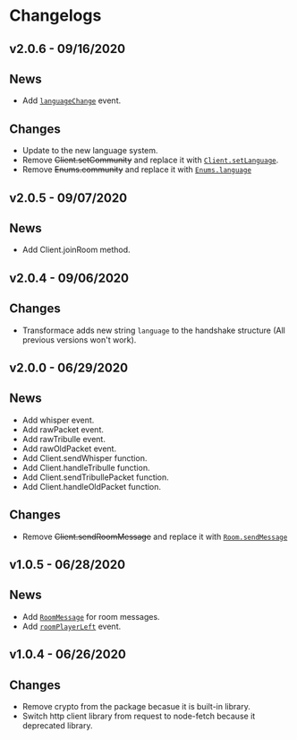 # Changelogs

## v2.0.6 - 09/16/2020

## News
- Add [`languageChange`](docs/Client.md#languagechange) event.

## Changes
- Update to the new language system.
- Remove ~~Client.setCommunity~~ and replace it with [`Client.setLanguage`](docs/Client.md#setLanguage).
- Remove ~~Enums.community~~ and replace it with [`Enums.language`](docs/Enums.md#language)

## v2.0.5 - 09/07/2020

## News
- Add Client.joinRoom method.

## v2.0.4 - 09/06/2020

## Changes
- Transformace adds new string `language` to the handshake structure (All previous versions won't work).

## v2.0.0 - 06/29/2020

## News
- Add whisper event.
- Add rawPacket event.
- Add rawTribulle event.
- Add rawOldPacket event.
- Add Client.sendWhisper function.
- Add Client.handleTribulle function.
- Add Client.sendTribullePacket function.
- Add Client.handleOldPacket function.

## Changes
- Remove ~~Client.sendRoomMessage~~ and replace it with [`Room.sendMessage`](docs/Room.md#roomsendmessagemessage)

## v1.0.5 - 06/28/2020

## News
- Add [`RoomMessage`](docs/RoomMessage.md) for room messages.
- Add [`roomPlayerLeft`](docs/Client.md#roomplayerleft) event.

## v1.0.4 - 06/26/2020

## Changes
- Remove crypto from the package becasue it is built-in library.
- Switch http client library from request to node-fetch because it deprecated library.

